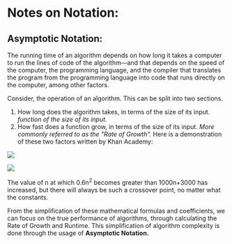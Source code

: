 # Notes on Notation:
## Asymptotic Notation:
The running time of an algorithm depends on how long it takes a computer to run the lines of code of the algorithm—and that depends on the speed of the computer, the programming language, and the compiler that translates the program from the programming language into code that runs directly on the computer, among other factors.

Consider, the operation of an algorithm. This can be split into two sections.
 1. How long does the algorithm takes, in terms of the size of its input.
	 _function of the size of its input._
 2. How fast does a function grow, in terms of the size of its input.
	 _More commonly referred to as the "Rate of Growth"._
Here is a demonstration of these two factors written by Khan Academy:

![](https://cdn.discordapp.com/attachments/334011383140188161/447322261301493760/unknown.png)

![](https://media.discordapp.net/attachments/334011383140188161/447322423097032709/unknown.png?width=634&height=520)

The value of n at which 0.6n<sup>2</sup> becomes greater than 1000n+3000 has increased, but there will always be such a crossover point, no matter what the constants.

From the simplification of these mathematical formulas and coefficients, we can focus on the true performance of algorithms, through calculating the Rate of Growth and Runtime.
This simplification of algorithm complexity is done through the usage of **Asymptotic Notation.**

